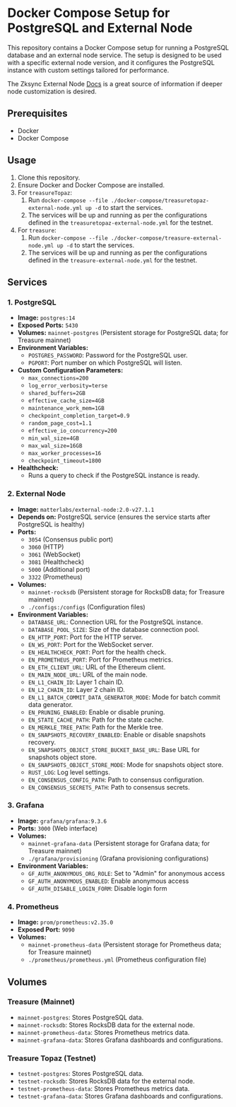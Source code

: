 # Docker Compose Setup for PostgreSQL and External Node

This repository contains a Docker Compose setup for running a PostgreSQL database and an external node service. The setup is designed to be used with a specific external node version, and it configures the PostgreSQL instance with custom settings tailored for performance.

The Zksync External Node [Docs](https://github.com/matter-labs/zksync-era/blob/main/docs/src/guides/external-node/00_quick_start.md) is a great source of information if deeper node customization is desired.

## Prerequisites

- Docker
- Docker Compose

## Usage

1. Clone this repository.
2. Ensure Docker and Docker Compose are installed.
3. For `treasureTopaz`:
   1. Run `docker-compose --file ./docker-compose/treasuretopaz-external-node.yml up -d` to start the services.
   2. The services will be up and running as per the configurations defined in the `treasuretopaz-external-node.yml` for the testnet.
4. For `treasure`:
   1. Run `docker-compose --file ./docker-compose/treasure-external-node.yml up -d` to start the services.
   2. The services will be up and running as per the configurations defined in the `treasure-external-node.yml` for the testnet.

## Services

### 1. PostgreSQL

- **Image:** `postgres:14`
- **Exposed Ports:** `5430`
- **Volumes:** `mainnet-postgres` (Persistent storage for PostgreSQL data; for Treasure mainnet)
- **Environment Variables:**
  - `POSTGRES_PASSWORD`: Password for the PostgreSQL user.
  - `PGPORT`: Port number on which PostgreSQL will listen.
- **Custom Configuration Parameters:**
  - `max_connections=200`
  - `log_error_verbosity=terse`
  - `shared_buffers=2GB`
  - `effective_cache_size=4GB`
  - `maintenance_work_mem=1GB`
  - `checkpoint_completion_target=0.9`
  - `random_page_cost=1.1`
  - `effective_io_concurrency=200`
  - `min_wal_size=4GB`
  - `max_wal_size=16GB`
  - `max_worker_processes=16`
  - `checkpoint_timeout=1800`
- **Healthcheck:**
  - Runs a query to check if the PostgreSQL instance is ready.

### 2. External Node

- **Image:** `matterlabs/external-node:2.0-v27.1.1`
- **Depends on:** PostgreSQL service (ensures the service starts after PostgreSQL is healthy)
- **Ports:**
  - `3054` (Consensus public port)
  - `3060` (HTTP)
  - `3061` (WebSocket)
  - `3081` (Healthcheck)
  - `5000` (Additional port)
  - `3322` (Prometheus)
- **Volumes:** 
  - `mainnet-rocksdb` (Persistent storage for RocksDB data; for Treasure mainnet)
  - `./configs:/configs` (Configuration files)
- **Environment Variables:**
  - `DATABASE_URL`: Connection URL for the PostgreSQL instance.
  - `DATABASE_POOL_SIZE`: Size of the database connection pool.
  - `EN_HTTP_PORT`: Port for the HTTP server.
  - `EN_WS_PORT`: Port for the WebSocket server.
  - `EN_HEALTHCHECK_PORT`: Port for the health check.
  - `EN_PROMETHEUS_PORT`: Port for Prometheus metrics.
  - `EN_ETH_CLIENT_URL`: URL of the Ethereum client.
  - `EN_MAIN_NODE_URL`: URL of the main node.
  - `EN_L1_CHAIN_ID`: Layer 1 chain ID.
  - `EN_L2_CHAIN_ID`: Layer 2 chain ID.
  - `EN_L1_BATCH_COMMIT_DATA_GENERATOR_MODE`: Mode for batch commit data generator.
  - `EN_PRUNING_ENABLED`: Enable or disable pruning.
  - `EN_STATE_CACHE_PATH`: Path for the state cache.
  - `EN_MERKLE_TREE_PATH`: Path for the Merkle tree.
  - `EN_SNAPSHOTS_RECOVERY_ENABLED`: Enable or disable snapshots recovery.
  - `EN_SNAPSHOTS_OBJECT_STORE_BUCKET_BASE_URL`: Base URL for snapshots object store.
  - `EN_SNAPSHOTS_OBJECT_STORE_MODE`: Mode for snapshots object store.
  - `RUST_LOG`: Log level settings.
  - `EN_CONSENSUS_CONFIG_PATH`: Path to consensus configuration.
  - `EN_CONSENSUS_SECRETS_PATH`: Path to consensus secrets.

### 3. Grafana

- **Image:** `grafana/grafana:9.3.6`
- **Ports:** `3000` (Web interface)
- **Volumes:**
  - `mainnet-grafana-data` (Persistent storage for Grafana data; for Treasure mainnet)
  - `./grafana/provisioning` (Grafana provisioning configurations)
- **Environment Variables:**
  - `GF_AUTH_ANONYMOUS_ORG_ROLE`: Set to "Admin" for anonymous access
  - `GF_AUTH_ANONYMOUS_ENABLED`: Enable anonymous access
  - `GF_AUTH_DISABLE_LOGIN_FORM`: Disable login form

### 4. Prometheus

- **Image:** `prom/prometheus:v2.35.0`
- **Exposed Port:** `9090`
- **Volumes:**
  - `mainnet-prometheus-data` (Persistent storage for Prometheus data; for Treasure mainnet)
  - `./prometheus/prometheus.yml` (Prometheus configuration file)

## Volumes

### Treasure (Mainnet)
- `mainnet-postgres`: Stores PostgreSQL data.
- `mainnet-rocksdb`: Stores RocksDB data for the external node.
- `mainnet-prometheus-data`: Stores Prometheus metrics data.
- `mainnet-grafana-data`: Stores Grafana dashboards and configurations.

### Treasure Topaz (Testnet)
- `testnet-postgres`: Stores PostgreSQL data.
- `testnet-rocksdb`: Stores RocksDB data for the external node.
- `testnet-prometheus-data`: Stores Prometheus metrics data.
- `testnet-grafana-data`: Stores Grafana dashboards and configurations.
